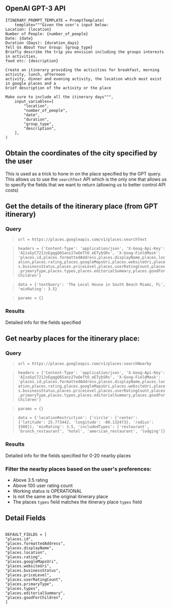 ## OpenAI GPT-3 API

```
ITINERARY_PROMPT_TEMPLATE = PromptTemplate(
    template="""Given the user's input below:
Location: {location}
Number of People: {number_of_people}
Date: {date}
Duration (Days): {duration_days}
Tell Us About Your Group: {group_type}
Briefly describe the trip you envision including the groups interests in activities,
food etc: {description}

Create an itinerary providing the activities for breakfast, morning activity, lunch, afternoon
activity, dinner and evening activity, the location which must exist in google places and a
brief description of the activity or the place

Make sure to include all the itinerary days""",
    input_variables=[
        "location",
        "number_of_people",
        "date",
        "duration",
        "group_type",
        "description",
    ],
)
```

## Obtain the coordinates of the city specified by the user

This is used as a trick to hone in on the place specified by the GPT query. This allows us to use the `searchText` API which is the only one that allows us to specify the fields that we want to return (allowing us to better control API costs)

## Get the details of the itinerary place (from GPT itinerary)

### Query

> `url = https://places.googleapis.com/v1/places:searchText`

> `headers = {'Content-Type': 'application/json', 'X-Goog-Api-Key': 'AIzaSyC721JnEgqgQ6Sanz27wOeTtO_eETybSRs', 'X-Goog-FieldMask': 'places.id,places.formattedAddress,places.displayName,places.location,places.rating,places.googleMapsUri,places.websiteUri,places.businessStatus,places.priceLevel,places.userRatingCount,places.primaryType,places.types,places.editorialSummary,places.goodForChildren'} `

> `data = {'textQuery': 'The Local House in South Beach Miami, FL', 'minRating': 3.5}`

> `params = {} `

### Results

Detailed info for the fields specified

## Get nearby places for the itinerary place:

### Query

> `url = https://places.googleapis.com/v1/places:searchNearby`

> `headers = {'Content-Type': 'application/json', 'X-Goog-Api-Key': 'AIzaSyC721JnEgqgQ6Sanz27wOeTtO_eETybSRs', 'X-Goog-FieldMask': 'places.id,places.formattedAddress,places.displayName,places.location,places.rating,places.googleMapsUri,places.websiteUri,places.businessStatus,places.priceLevel,places.userRatingCount,places.primaryType,places.types,places.editorialSummary,places.goodForChildren'}`

> `params = {}`

> `data = {'locationRestriction': {'circle': {'center': {'latitude': 25.773442, 'longitude': -80.132473}, 'radius': 1500}}, 'minRating': 3.5, 'includedTypes': ['restaurant', 'brunch_restaurant', 'hotel', 'american_restaurant', 'lodging']}`

### Results

Detailed info for the fields specified for 0-20 nearby places

### Filter the nearby places based on the user's preferences:

- Above 3.5 rating
- Above 100 user rating count
- Working status is OPERATIONAL
- Is not the same as the original itinerary place
- The places `types` field matches the itinerary place `types` field

## Detail Fields

```

DEFAULT_FIELDS = [
"places.id",
"places.formattedAddress",
"places.displayName",
"places.location",
"places.rating",
"places.googleMapsUri",
"places.websiteUri",
"places.businessStatus",
"places.priceLevel",
"places.userRatingCount",
"places.primaryType",
"places.types",
"places.editorialSummary",
"places.goodForChildren",
]

```
